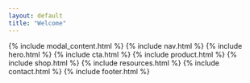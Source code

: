 ```yaml
---
layout: default
title: "Welcome"
---
```


<div id="content-container">
	{% include modal_content.html %}
	{% include nav.html %}
	{% include hero.html %}
	{% include cta.html %}
	{% include product.html %}
	{% include shop.html %}
	{% include resources.html %}
	{% include contact.html %}
	{% include footer.html %}
</div>
